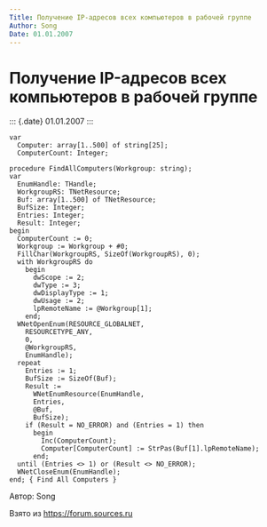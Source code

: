 ```yaml
---
Title: Получение IP-адресов всех компьютеров в рабочей группе
Author: Song
Date: 01.01.2007
---
```



Получение IP-адресов всех компьютеров в рабочей группе
======================================================

::: {.date}
01.01.2007
:::

    var 
      Computer: array[1..500] of string[25]; 
      ComputerCount: Integer; 
     
    procedure FindAllComputers(Workgroup: string); 
    var 
      EnumHandle: THandle; 
      WorkgroupRS: TNetResource; 
      Buf: array[1..500] of TNetResource; 
      BufSize: Integer; 
      Entries: Integer; 
      Result: Integer; 
    begin 
      ComputerCount := 0; 
      Workgroup := Workgroup + #0; 
      FillChar(WorkgroupRS, SizeOf(WorkgroupRS), 0); 
      with WorkgroupRS do 
        begin 
          dwScope := 2; 
          dwType := 3; 
          dwDisplayType := 1; 
          dwUsage := 2; 
          lpRemoteName := @Workgroup[1]; 
        end; 
      WNetOpenEnum(RESOURCE_GLOBALNET, 
        RESOURCETYPE_ANY, 
        0, 
        @WorkgroupRS, 
        EnumHandle); 
      repeat 
        Entries := 1; 
        BufSize := SizeOf(Buf); 
        Result := 
          WNetEnumResource(EnumHandle, 
          Entries, 
          @Buf, 
          BufSize); 
        if (Result = NO_ERROR) and (Entries = 1) then 
          begin 
            Inc(ComputerCount); 
            Computer[ComputerCount] := StrPas(Buf[1].lpRemoteName); 
          end; 
      until (Entries <> 1) or (Result <> NO_ERROR); 
      WNetCloseEnum(EnumHandle); 
    end; { Find All Computers }

Автор: Song

Взято из <https://forum.sources.ru>
